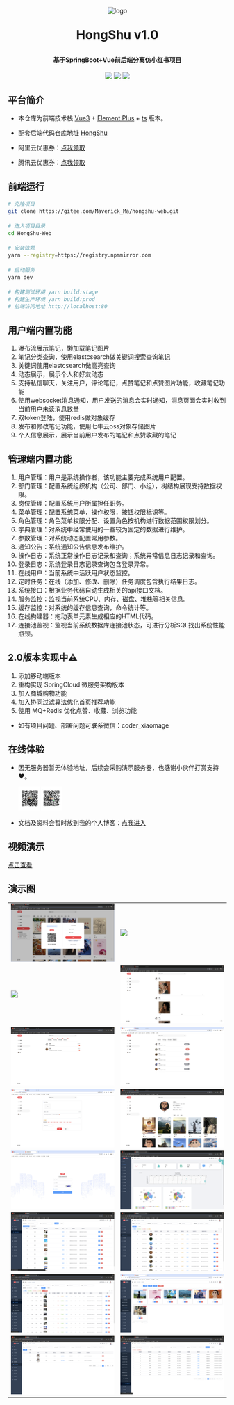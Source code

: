 <p align="center">
 <img alt="logo" src="https://image.mayongjian.cn/2024/07/03/1de3ee08e0a34ab6bf9a163d380fb596.png" style="width: 80px">
</p>
<h1 align="center" style="margin: 30px 0 30px; font-weight: bold;">HongShu v1.0</h1>
<h4 align="center">基于SpringBoot+Vue前后端分离仿小红书项目</h4>
<p align="center">
	<a href="https://gitee.com/Maverick_Ma/hongshu-web/stargazers">
    <img src="https://gitee.com/Maverick_Ma/hongshu-web/badge/star.svg?theme=dark"></a>
	<a href="https://gitee.com/Maverick_Ma/hongshu-web">
    <img src="https://img.shields.io/badge/HongShu-v1.0-brightgreen.svg"></a>
	<a href="https://gitee.com/Maverick_Ma/hongshu-web/blob/master/LICENSE">
    <img src="https://img.shields.io/github/license/mashape/apistatus.svg"></a>
</p>

## 平台简介
* 本仓库为前端技术栈 [Vue3](https://v3.cn.vuejs.org) + [Element Plus](https://element-plus.org/zh-CN) + [ts](https://www.tslang.cn) 版本。
* 配套后端代码仓库地址 [HongShu](https://gitee.com/Maverick_Ma/hongshu.git)

* 阿里云优惠券：[点我领取](https://www.aliyun.com/minisite/goods?source=5176.11533457&userCode=ojvsntx1)
* 腾讯云优惠券：[点我领取](https://curl.qcloud.com/efTJbNyi)

## 前端运行
```bash
# 克隆项目
git clone https://gitee.com/Maverick_Ma/hongshu-web.git

# 进入项目目录
cd HongShu-Web

# 安装依赖
yarn --registry=https://registry.npmmirror.com

# 启动服务
yarn dev

# 构建测试环境 yarn build:stage
# 构建生产环境 yarn build:prod
# 前端访问地址 http://localhost:80
```

## 用户端内置功能
1. 瀑布流展示笔记，懒加载笔记图片
2. 笔记分类查询，使用elastcsearch做关键词搜索查询笔记
3. 关键词使用elastcsearch做高亮查询
4. 动态展示，展示个人和好友动态
5. 支持私信聊天，关注用户，评论笔记，点赞笔记和点赞图片功能，收藏笔记功能
6. 使用websocket消息通知，用户发送的消息会实时通知，消息页面会实时收到当前用户未读消息数量
7. 双token登陆，使用redis做对象缓存
8. 发布和修改笔记功能，使用七牛云oss对象存储图片
9. 个人信息展示，展示当前用户发布的笔记和点赞收藏的笔记

## 管理端内置功能
1. 用户管理：用户是系统操作者，该功能主要完成系统用户配置。
2. 部门管理：配置系统组织机构（公司、部门、小组），树结构展现支持数据权限。
3. 岗位管理：配置系统用户所属担任职务。
4. 菜单管理：配置系统菜单，操作权限，按钮权限标识等。
5. 角色管理：角色菜单权限分配、设置角色按机构进行数据范围权限划分。
6. 字典管理：对系统中经常使用的一些较为固定的数据进行维护。
7. 参数管理：对系统动态配置常用参数。
8. 通知公告：系统通知公告信息发布维护。
9. 操作日志：系统正常操作日志记录和查询；系统异常信息日志记录和查询。
10. 登录日志：系统登录日志记录查询包含登录异常。
11. 在线用户：当前系统中活跃用户状态监控。
12. 定时任务：在线（添加、修改、删除）任务调度包含执行结果日志。
13. 系统接口：根据业务代码自动生成相关的api接口文档。
14. 服务监控：监视当前系统CPU、内存、磁盘、堆栈等相关信息。
15. 缓存监控：对系统的缓存信息查询，命令统计等。
16. 在线构建器：拖动表单元素生成相应的HTML代码。
17. 连接池监视：监视当前系统数据库连接池状态，可进行分析SQL找出系统性能瓶颈。

## 2.0版本实现中⚠️
1. 添加移动端版本
2. 重构实现 SpringCloud 微服务架构版本
3. 加入商城购物功能
4. 加入协同过滤算法优化首页推荐功能
5. 使用 MQ+Redis 优化点赞、收藏、浏览功能

- 如有项目问题、部署问题可联系微信：coder_xiaomage

## 在线体验
* 因无服务器暂无体验地址，后续会采购演示服务器，也感谢小伙伴打赏支持❤️。

  <img src="src/assets/images/pay.png" style="width: 100px"/>

* 文档及资料会暂时放到我的个人博客：[点我进入](https://mayongjian.cn)

## 视频演示
[点击查看](https://www.bilibili.com/video/BV1QP8dekEGq/?spm_id_from=333.999.list.card_archive.click&vd_source=ec9224821314432ac6e12dc7d500d74b)


## 演示图
<table>
    <tr>
        <td><img src="src/assets/images/login.png"/></td>
        <td><img src="src/assets/images/dashboard.png"/></td>
    </tr>
    <tr>
        <td><img src="src/assets/images/search.png"/></td>
        <td><img src="src/assets/images/trends.png"/></td>
    </tr>
    <tr>
        <td><img src="src/assets/images/message.png"/></td>
        <td><img src="src/assets/images/follow.png"/></td>
    </tr>
	<tr>
        <td><img src="src/assets/images/publish.png"/></td>
        <td><img src="src/assets/images/user.png"/></td>
    </tr>	 
    <tr>
        <td><img src="src/assets/images/admin-login.png"/></td>
        <td><img src="src/assets/images/data.png"/></td>
    </tr>
	<tr>
        <td><img src="src/assets/images/category.png"/></td>
        <td><img src="src/assets/images/member.png"/></td>
    </tr>
	<tr>
        <td><img src="src/assets/images/note.png"/></td>
        <td><img src="src/assets/images/album.png"/></td>
    </tr>
    <tr>
        <td><img src="src/assets/images/comment.png"/></td>
        <td><img src="src/assets/images/log.png"/></td>
    </tr>
</table>
